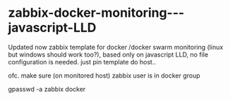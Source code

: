 # zabbix-docker-monitoring---javascript-LLD


 Updated now  zabbix template for docker /docker swarm monitoring (linux but windows should work too?), based only on javascript LLD, no file configuration is needed. 
 just pin template do host..  
 
 ofc. make sure (on monitored host) zabbix user is in docker group
 
 gpasswd -a zabbix docker
